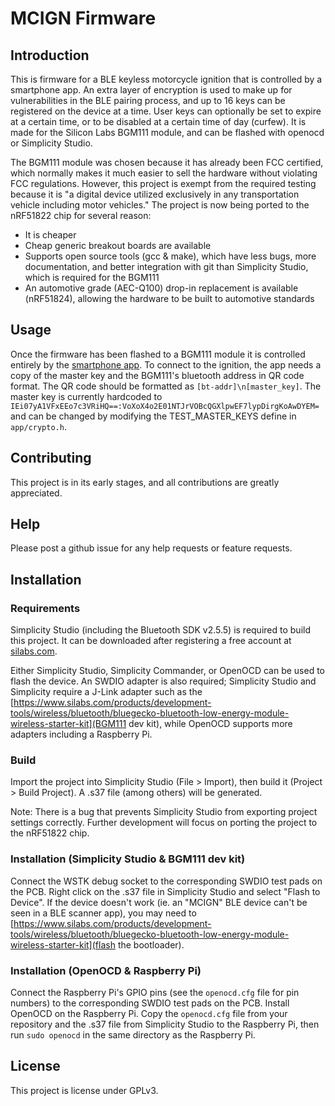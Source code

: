 # MCIGN Firmware

## Introduction
This is firmware for a BLE keyless motorcycle ignition that is controlled by a smartphone app. An extra layer of encryption is used to make up for vulnerabilities in the BLE pairing process, and up to 16 keys can be registered on the device at a time. User keys can optionally be set to expire at a certain time, or to be disabled at a certain time of day (curfew). It is made for the Silicon Labs BGM111 module, and can be flashed with openocd or Simplicity Studio.

The BGM111 module was chosen because it has already been FCC certified, which normally makes it much easier to sell the hardware without violating FCC regulations. However, this project is exempt from the required testing because it is "a digital device utilized exclusively in any transportation vehicle including motor vehicles." The project is now being ported to the nRF51822 chip for several reason:

 * It is cheaper
 * Cheap generic breakout boards are available
 * Supports open source tools (gcc & make), which have less bugs, more documentation, and better integration with git than Simplicity Studio, which is required for the BGM111
 * An automotive grade (AEC-Q100) drop-in replacement is available (nRF51824), allowing the hardware to be built to automotive standards

## Usage
Once the firmware has been flashed to a BGM111 module it is controlled entirely by the [smartphone app](https://github.com/mcign/app). To connect to the ignition, the app needs a copy of the master key and the BGM111's bluetooth address in QR code format. The QR code should be formatted as `[bt-addr]\n[master_key]`. The master key is currently hardcoded to `IEi07yA1VFxEEo7c3VRiHQ==:VoXoX4o2E01NTJrVOBcQGXlpwEF7lypDirgKoAwDYEM=` and can be changed by modifying the TEST_MASTER_KEYS define in `app/crypto.h`.

## Contributing
This project is in its early stages, and all contributions are greatly appreciated.

## Help
Please post a github issue for any help requests or feature requests.

## Installation

### Requirements
Simplicity Studio (including the Bluetooth SDK v2.5.5) is required to build this project. It can be downloaded after registering a free account at [silabs.com](http://silabs.com). 

Either Simplicity Studio, Simplicity Commander, or OpenOCD can be used to flash the device. An SWDIO adapter is also required; Simplicity Studio and Simplicity require a J-Link adapter such as the [https://www.silabs.com/products/development-tools/wireless/bluetooth/bluegecko-bluetooth-low-energy-module-wireless-starter-kit](BGM111 dev kit), while OpenOCD supports more adapters including a Raspberry Pi.

### Build
Import the project into Simplicity Studio (File > Import), then build it (Project > Build Project). A .s37 file (among others) will be generated.

Note: There is a bug that prevents Simplicity Studio from exporting project settings correctly. Further development will focus on porting the project to the nRF51822 chip.

### Installation (Simplicity Studio & BGM111 dev kit)
Connect the WSTK debug socket to the corresponding SWDIO test pads on the PCB. Right click on the .s37 file in Simplicity Studio and select "Flash to Device". If the device doesn't work (ie. an "MCIGN" BLE device can't be seen in a BLE scanner app), you may need to [https://www.silabs.com/products/development-tools/wireless/bluetooth/bluegecko-bluetooth-low-energy-module-wireless-starter-kit](flash the bootloader).

### Installation (OpenOCD & Raspberry Pi)
Connect the Raspberry Pi's GPIO pins (see the `openocd.cfg` file for pin numbers) to the corresponding SWDIO test pads on the PCB. Install OpenOCD on the Raspberry Pi. Copy the `openocd.cfg` file from your repository and the .s37 file from Simplicity Studio to the Raspberry Pi, then run `sudo openocd` in the same directory as the Raspberry Pi.

## License
This project is license under GPLv3.
